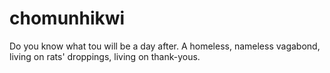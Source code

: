 # chomunhikwi
Do you know what tou will be a day after. A homeless, nameless vagabond, living on rats' droppings, living on thank-yous.
